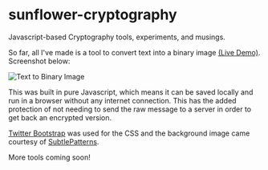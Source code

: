 sunflower-cryptography
======================

Javascript-based Cryptography tools, experiments, and musings.

So far, all I've made is a tool to convert text into a binary image [(Live Demo)](http://www.sergiopantoja.com/dev/sunflower-cryptography/text-to-binary-image.html). Screenshot below:

![Text to Binary Image](http://www.sergiopantoja.com/dev/sunflower-cryptography/assets/screenshots/text-to-binary-image.jpg)

This was built in pure Javascript, which means it can be saved locally and run in a browser without any internet connection. This has the added protection of not needing to send the raw message to a server in order to get back an encrypted version.

[Twitter Bootstrap](https://github.com/twitter/bootstrap) was used for the CSS and the background image came courtesy of [SubtlePatterns](https://github.com/subtlepatterns/SubtlePatterns).

More tools coming soon!